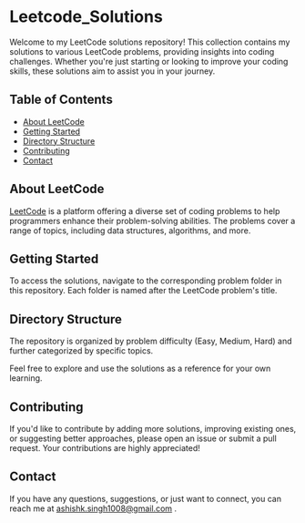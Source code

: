 # Leetcode_Solutions 

Welcome to my LeetCode solutions repository! This collection contains my solutions to various LeetCode problems, providing insights into coding challenges. Whether you're just starting or looking to improve your coding skills, these solutions aim to assist you in your journey.

## Table of Contents

- [About LeetCode](#about-leetcode)
- [Getting Started](#getting-started)
- [Directory Structure](#directory-structure)
- [Contributing](#contributing)
- [Contact](#contact)

## About LeetCode

[LeetCode](https://leetcode.com/) is a platform offering a diverse set of coding problems to help programmers enhance their problem-solving abilities. The problems cover a range of topics, including data structures, algorithms, and more.

## Getting Started

To access the solutions, navigate to the corresponding problem folder in this repository. Each folder is named after the LeetCode problem's title.

## Directory Structure

The repository is organized by problem difficulty (Easy, Medium, Hard) and further categorized by specific topics. 

Feel free to explore and use the solutions as a reference for your own learning.

## Contributing

If you'd like to contribute by adding more solutions, improving existing ones, or suggesting better approaches, please open an issue or submit a pull request. Your contributions are highly appreciated!

## Contact

If you have any questions, suggestions, or just want to connect, you can reach me at ashishk.singh1008@gmail.com .
